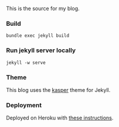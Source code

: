 This is the source for my blog.

### Build

    bundle exec jekyll build

### Run jekyll server locally

    jekyll -w serve


### Theme

This blog uses the [kasper](https://github.com/rosario/kasper) theme for Jekyll.

### Deployment

Deployed on Heroku with [these instructions](http://jbhannah.net/blog/2013/01/16/jekyll-on-heroku-without-rack-jekyll-or-custom-buildpacks.html).
